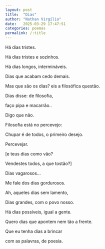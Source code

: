```yaml
---
layout: post
title:  "Dias"
author: "Nathan Virgílio"
date:   2025-03-29 17:47:51
categories: poemas
permalink: /:title
---
```


Há dias tristes.

Há dias tristes e sozinhos.

Há dias longos, intermináveis.

Dias que acabam cedo demais.

Mas que são os dias? eis a filosófica questão.

Dias disse: de filosofia,

faço pipa e macarrão..

Digo que não.

Filosofia está no percevejo:

Chupar é de todos, o primeiro desejo.

Percevejar.

[e teus dias como vão?

Vendestes todos, a que tostão?]

Dias vagarosos…

Me fale dos dias gordurosos.

Ah, aqueles dias sem lamento,

Dias grandes, com o povo nosso.

Há dias possíveis, igual a gente.

Quero dias que apontem nem tão a frente.

Que eu tenha dias a brincar

com as palavras, de poesia.
